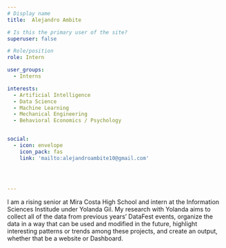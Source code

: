 ```yaml
---
# Display name
title:  Alejandro Ambite

# Is this the primary user of the site?
superuser: false

# Role/position
role: Intern

user_groups:
  - Interns

interests:
  - Artificial Intelligence
  - Data Science
  - Machine Learning
  - Mechanical Engineering
  - Behavioral Economics / Psychology


social:
  - icon: envelope
    icon_pack: fas
    link: 'mailto:alejandroambite10@gmail.com'




---
```



I am a rising senior at Mira Costa High School and intern at the Information Sciences Institude under Yolanda Gil. My research with Yolanda aims to collect all of the data from previous years’ DataFest events, organize the data in a way that can be used and modified in the future, highlight interesting patterns or trends among these projects, and create an output, whether that be a website or Dashboard.
